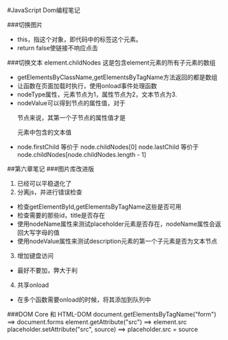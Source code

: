#JavaScript Dom编程笔记

###切换图片
* this，指这个对象，即代码中的<a>标签这个元素。
* return false使链接不响应点击


###切换文本
element.childNodes 这是包含element元素的所有子元素的数组
* getElementsByClassName,getElementsByTagName方法返回的都是数组
* 让函数在页面加载时执行，使用onload事件处理函数
* nodeType属性，元素节点为1，属性节点为2，文本节点为3.
* nodeValue可以得到节点的属性值，对于<p>节点来说，其第一个子节点的属性值才是<p>元素中包含的文本值
* node.firstChild 等价于 node.childNodes[0]  node.lastChild 等价于 node.childNodes[node.childNodes.length - 1]


##第六章笔记
###图片库改进版

1. 已经可以平稳退化了
2. 分离js，并进行错误检查
* 检查getElementById,getElementsByTagName这些是否可用
* 检查需要的那些id，title是否存在
* 使用nodeName属性来测试placeholder元素是否存在，nodeName属性会返回大写字母的值
* 使用nodeValue属性来测试description元素的第一个子元素是否为文本节点
3. 增加键盘访问
* 最好不要加，弊大于利
4. 共享onload
* 在多个函数需要onload的时候，将其添加到队列中

###DOM Core 和 HTML-DOM
    document.getElementsByTagName("form") ==> document.forms
    element.getAttribute("src") ==> element.src
    placeholder.setAttribute("src", source) ==> placeholder.src = source

